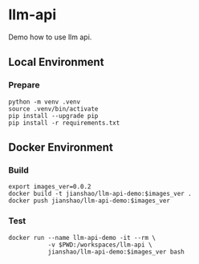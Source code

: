 # llm-api

Demo how to use llm api.

## Local Environment

### Prepare
~~~ shell
python -m venv .venv
source .venv/bin/activate
pip install --upgrade pip
pip install -r requirements.txt
~~~

## Docker Environment

### Build
~~~ shell
export images_ver=0.0.2
docker build -t jianshao/llm-api-demo:$images_ver .
docker push jianshao/llm-api-demo:$images_ver
~~~
### Test
~~~ shell
docker run --name llm-api-demo -it --rm \
           -v $PWD:/workspaces/llm-api \
           jianshao/llm-api-demo:$images_ver bash
~~~